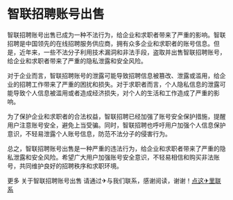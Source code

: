 # 智联招聘账号出售

智联招聘账号出售已成为一种不法行为，给企业和求职者带来了严重的影响。智联招聘是中国领先的在线招聘服务供应商，拥有众多企业和求职者的账号信息。但是，近年来，一些不法分子利用技术漏洞和非法手段，盗取并出售智联招聘账号，给企业和求职者带来了严重的隐私泄露和安全风险。

对于企业而言，智联招聘账号的泄露可能导致招聘信息被篡改、泄露或滥用，给企业的招聘工作带来了严重的困扰和损失。对于求职者而言，个人隐私信息的泄露可能导致个人信息被滥用或者造成经济损失，对个人的生活和工作造成了严重的影响。

为了保护企业和求职者的合法权益，智联招聘已经加强了账号安全保护措施，提醒用户注意账号安全，避免上当受骗。同时，智联招聘也呼吁用户加强个人信息保护意识，不轻易泄露个人账号信息，防范不法分子的侵害行为。

总之，智联招聘账号出售是一种严重的违法行为，给企业和求职者带来了严重的隐私泄露和安全风险。希望广大用户加强账号安全意识，不轻易相信和购买非法账号，共同维护良好的招聘秩序和求职环境。

更多 关于智联招聘账号出售 请通过✈与我们联系，感谢阅读，谢谢！[点这✈里联系](https://www.k02.cc)